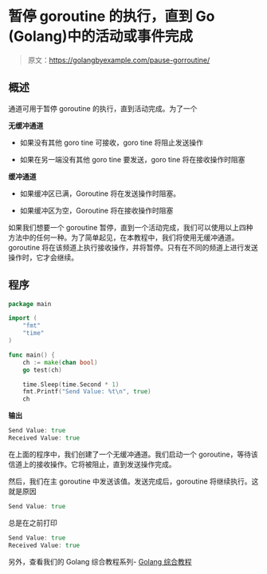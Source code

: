 # 暂停 goroutine 的执行，直到 Go (Golang)中的活动或事件完成

> 原文：<https://golangbyexample.com/pause-gorroutine/>

## **概述**

通道可用于暂停 goroutine 的执行，直到活动完成。为了一个

**无缓冲通道**

*   如果没有其他 goro tine 可接收，goro tine 将阻止发送操作

*   如果在另一端没有其他 goro tine 要发送，goro tine 将在接收操作时阻塞

**缓冲通道**

*   如果缓冲区已满，Goroutine 将在发送操作时阻塞。

*   如果缓冲区为空，Goroutine 将在接收操作时阻塞

如果我们想要一个 goroutine 暂停，直到一个活动完成，我们可以使用以上四种方法中的任何一种。为了简单起见，在本教程中，我们将使用无缓冲通道。goroutine 将在该频道上执行接收操作，并将暂停。只有在不同的频道上进行发送操作时，它才会继续。

## **程序**

```go
package main

import (
	"fmt"
	"time"
)

func main() {
	ch := make(chan bool)
	go test(ch)

	time.Sleep(time.Second * 1)
	fmt.Printf("Send Value: %t\n", true)
	ch 
```

**输出**

```go
Send Value: true
Received Value: true
```

在上面的程序中，我们创建了一个无缓冲通道。我们启动一个 goroutine，等待该信道上的接收操作。它将被阻止，直到发送操作完成。

然后，我们在主 goroutine 中发送该值。发送完成后，goroutine 将继续执行。这就是原因

```go
Send Value: true
```

总是在之前打印

```go
Send Value: true
Received Value: true
```

另外，查看我们的 Golang 综合教程系列- [Golang 综合教程](https://golangbyexample.com/golang-comprehensive-tutorial/)